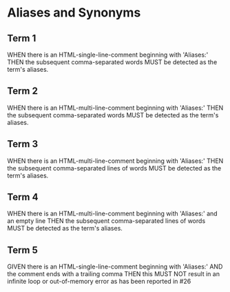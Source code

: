 # Aliases and Synonyms

## Term 1
<!-- Aliases: T1 Alias1, T1-Alias2, T1.Alias3 -->
WHEN there is an HTML-single-line-comment beginning with 'Aliases:' THEN the
subsequent comma-separated words MUST be detected as the term's aliases.

## Term 2
<!--
Aliases: T2 Alias1, T2-Alias2, T2.Alias3
-->
WHEN there is an HTML-multi-line-comment beginning with 'Aliases:' THEN the
subsequent comma-separated words MUST be detected as the term's aliases.

## Term 3
<!--
Aliases:
T3 Alias1,
T3-Alias2,
T3.Alias3
-->
WHEN there is an HTML-multi-line-comment beginning with 'Aliases:' THEN the
subsequent comma-separated lines of words MUST be detected as the term's aliases.

## Term 4
<!--
Aliases:

T4 Alias1,
T4-Alias2,
T4.Alias3
-->
WHEN there is an HTML-multi-line-comment beginning with 'Aliases:' and an empty
line THEN the subsequent comma-separated lines of words MUST be detected as the
term's aliases.

## Term 5
<!-- Aliases: T5-Alias1, T5-Alias2, -->
GIVEN there is an HTML-single-line-comment beginning with 'Aliases:'
AND the comment ends with a trailing comma
THEN this MUST NOT result in an infinite loop or out-of-memory error
as has been reported in #26
